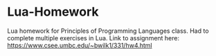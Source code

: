 # Lua-Homework
Lua homework for Principles of Programming Languages class. Had to complete multiple exercises in Lua. Link to assignment here: https://www.csee.umbc.edu/~bwilk1/331/hw4.html
